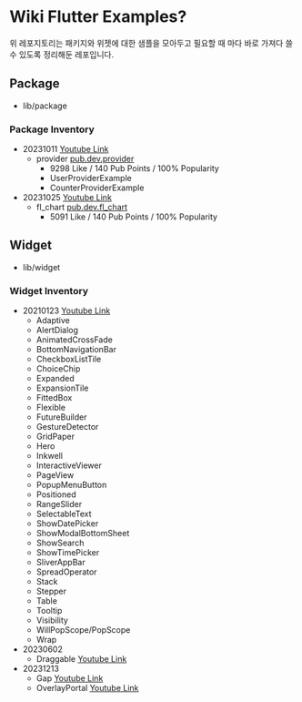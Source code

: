 # Wiki Flutter Examples?

위 레포지토리는 패키지와 위젯에 대한 샘플을 모아두고 필요할 때 마다 바로 가져다 쓸 수 있도록 정리해둔 레포입니다.

## Package
- lib/package

### Package Inventory
- 20231011 [Youtube Link](https://www.youtube.com/watch?v=PkPAtfNNJX8)
  - provider [pub.dev.provider](https://pub.dev/packages/provider)
    - 9298 Like / 140 Pub Points / 100% Popularity
    - UserProviderExample
    - CounterProviderExample
- 20231025 [Youtube Link](https://www.youtube.com/watch?v=PkPAtfNNJX8)
  - fl_chart [pub.dev.fl_chart](https://pub.dev/packages/fl_chart)
    - 5091 Like / 140 Pub Points / 100% Popularity

## Widget
- lib/widget

### Widget Inventory
- 20210123 [Youtube Link](https://www.youtube.com/watch?v=M9J-JJOuyE0)
  - Adaptive
  - AlertDialog
  - AnimatedCrossFade
  - BottomNavigationBar
  - CheckboxListTile
  - ChoiceChip
  - Expanded
  - ExpansionTile
  - FittedBox
  - Flexible
  - FutureBuilder
  - GestureDetector
  - GridPaper
  - Hero
  - Inkwell
  - InteractiveViewer
  - PageView
  - PopupMenuButton
  - Positioned
  - RangeSlider
  - SelectableText
  - ShowDatePicker
  - ShowModalBottomSheet
  - ShowSearch
  - ShowTimePicker
  - SliverAppBar
  - SpreadOperator
  - Stack
  - Stepper
  - Table
  - Tooltip
  - Visibility
  - WillPopScope/PopScope
  - Wrap
- 20230602 
  - Draggable [Youtube Link](https://www.youtube.com/watch?v=q4x2G_9-Mu0)
- 20231213 
  - Gap [Youtube Link](https://www.youtube.com/watch?v=MqjCIITfCIA)
  - OverlayPortal [Youtube Link](https://www.youtube.com/watch?v=S0Ylpa44OAQ)


